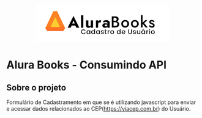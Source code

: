 <p align="center" width="100%">
  <img width="70%" src="https://github.com/Renatouhu/Assets/blob/main/cadastroCep/banner-cadastro.png">
</p>

# Alura Books - Consumindo API
## Sobre o projeto
Formulário de Cadastramento em que se é utilizando javascript para enviar e acessar dados relacionados ao CEP(https://viacep.com.br) do Usuário.
